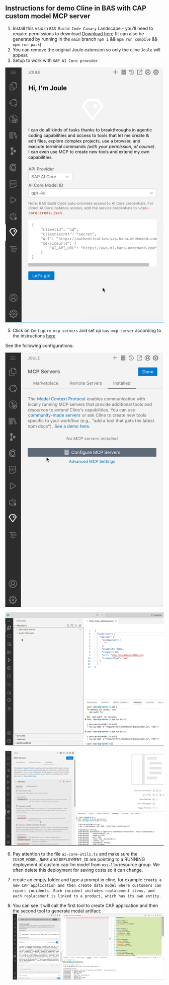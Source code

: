## Instructions for demo Cline in BAS with CAP custom model MCP server 

1. Install this vsix in `BAS Build Code Canary` Landscape - you'll need to require permissions to download [Download here](https://sap-my.sharepoint.com/my?id=%2Fpersonal%2Fvered%5Fconstantin%5Fsap%5Fcom%2FDocuments%2FAttachments%2Fjoule%2D1%2E0%2E4%2Evsix&parent=%2Fpersonal%2Fvered%5Fconstantin%5Fsap%5Fcom%2FDocuments%2FAttachments)  (It can also be generated by running in the `main` branch `npm i` && `npm run compile` && `npm run pack`)
2. You can remove the original Joule extension so only the cline `Joule` will appear.
3. Setup to work with `SAP AI Core provider`
   
![SetupAICore](cline-demo-artifacts/sapaicoreprovider.png)

5. Click on `Configure mcp servers` and set up `bas-mcp-server` according to the instructions [here](https://github.wdf.sap.corp/devx-wing/bas-mcp-server/tree/main)

See the following configurations:

![Config1](cline-demo-artifacts/mcp-server-config.png)

![Config2](cline-demo-artifacts/mcp-server-config2.png)

![Config3](cline-demo-artifacts/mcp-server-config3.png)

6. Pay attention to the file `ai-core-utils.ts` and make sure the `CUSOM_MODEL_NAME` and `DEPLOYMENT_ID` are pointing to a RUNNING deployment of custom cap llm model from `oss-llm` resource group. We often delete this deployment for saving costs so it can change.

7. create an empty folder and type a prompt in cline, for example `create a new CAP application and then create data model where customers can report incidents. Each incident includes replacement items, and each replacement is linked to a product, which has its own entity.`

8. You can see it will call the first tool to create CAP application and then the second tool to generate model artifact:
![mcp-response](cline-demo-artifacts/cap-gen-model-response.png)
